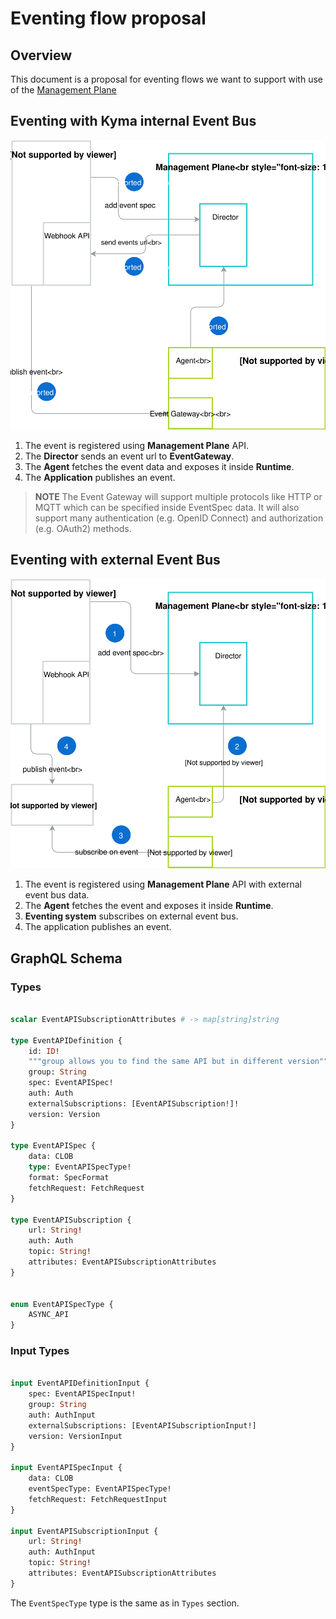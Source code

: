 # Eventing flow proposal

## Overview

This document is a proposal for eventing flows we want to support with use of the [Management Plane](./terminology.md#management-plane)

## Eventing with Kyma internal Event Bus

![Management Plane Components](assets/internal-event-flow.svg)

1. The event is registered using **Management Plane** API.
2. The **Director** sends an event url to **EventGateway**.
3. The **Agent** fetches the event data and exposes it inside **Runtime**.  
4. The **Application** publishes an event.

>**NOTE** The Event Gateway will support multiple protocols like HTTP or MQTT which can be specified inside EventSpec data.
It will also support many authentication (e.g. OpenID Connect) and authorization (e.g. OAuth2) methods.
## Eventing with external Event Bus

![Management Plane Components](assets/external-event-flow.svg)

1. The event is registered using **Management Plane** API with external event bus data.
2. The **Agent** fetches the event and exposes it inside **Runtime**.
3. **Eventing system** subscribes on external event bus.
4. The application publishes an event.

## GraphQL Schema  

### Types
```graphql

scalar EventAPISubscriptionAttributes # -> map[string]string

type EventAPIDefinition {
    id: ID!
    """group allows you to find the same API but in different version"""
    group: String
    spec: EventAPISpec!
    auth: Auth
    externalSubscriptions: [EventAPISubscription!]!
    version: Version
}

type EventAPISpec {
    data: CLOB
    type: EventAPISpecType!
    format: SpecFormat
    fetchRequest: FetchRequest
}

type EventAPISubscription {
    url: String!
    auth: Auth
    topic: String!
    attributes: EventAPISubscriptionAttributes
}


enum EventAPISpecType {
    ASYNC_API
}

```

### Input Types

```graphql

input EventAPIDefinitionInput {
    spec: EventAPISpecInput!
    group: String
    auth: AuthInput
    externalSubscriptions: [EventAPISubscriptionInput!]
    version: VersionInput
}

input EventAPISpecInput {
    data: CLOB
    eventSpecType: EventAPISpecType!
    fetchRequest: FetchRequestInput
}

input EventAPISubscriptionInput {
    url: String!
    auth: AuthInput
    topic: String!
    attributes: EventAPISubscriptionAttributes
}
```

The `EventSpecType` type is the same as in `Types` section.